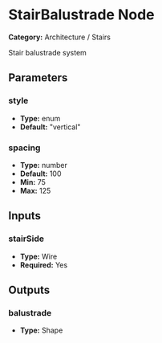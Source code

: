 
# StairBalustrade Node

**Category:** Architecture / Stairs

Stair balustrade system

## Parameters


### style
- **Type:** enum
- **Default:** "vertical"





### spacing
- **Type:** number
- **Default:** 100
- **Min:** 75
- **Max:** 125



## Inputs


### stairSide
- **Type:** Wire
- **Required:** Yes



## Outputs


### balustrade
- **Type:** Shape




